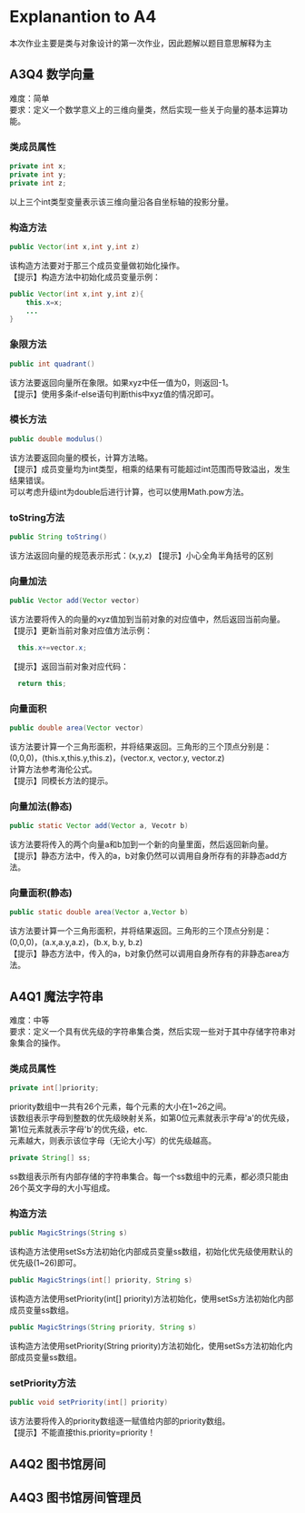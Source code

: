 # Explanantion to A4
本次作业主要是类与对象设计的第一次作业，因此题解以题目意思解释为主
## A3Q4 数学向量
难度：简单  
要求：定义一个数学意义上的三维向量类，然后实现一些关于向量的基本运算功能。  
### 类成员属性
```Java
private int x;
private int y;
private int z;
```
以上三个int类型变量表示该三维向量沿各自坐标轴的投影分量。  
### 构造方法
```Java
public Vector(int x,int y,int z)
```
该构造方法要对于那三个成员变量做初始化操作。  
【提示】构造方法中初始化成员变量示例：  
```Java
public Vector(int x,int y,int z){
    this.x=x;
    ...
}
```
### 象限方法
```Java
public int quadrant()
```
该方法要返回向量所在象限。如果xyz中任一值为0，则返回-1。  
【提示】使用多条if-else语句判断this中xyz值的情况即可。  

### 模长方法
```Java
public double modulus()
```
该方法要返回向量的模长，计算方法略。  
【提示】成员变量均为int类型，相乘的结果有可能超过int范围而导致溢出，发生结果错误。  
可以考虑升级int为double后进行计算，也可以使用Math.pow方法。     

### toString方法
```Java
public String toString()
```
该方法返回向量的规范表示形式：(x,y,z)
【提示】小心全角半角括号的区别  

### 向量加法
```Java
public Vector add(Vector vector)
```
该方法要将传入的向量的xyz值加到当前对象的对应值中，然后返回当前向量。  
【提示】更新当前对象对应值方法示例：
```Java
  this.x+=vector.x;
```
【提示】返回当前对象对应代码：
```Java
  return this;
```

### 向量面积
```Java
public double area(Vector vector)
```
该方法要计算一个三角形面积，并将结果返回。三角形的三个顶点分别是：  
(0,0,0)，(this.x,this.y,this.z)，(vector.x, vector.y, vector.z)   
计算方法参考海伦公式。   
【提示】同模长方法的提示。  

### 向量加法(静态)
```Java
public static Vector add(Vector a, Vecotr b)
```
该方法要将传入的两个向量a和b加到一个新的向量里面，然后返回新向量。  
【提示】静态方法中，传入的a，b对象仍然可以调用自身所存有的非静态add方法。  

### 向量面积(静态)
```Java
public static double area(Vector a,Vector b)
```
该方法要计算一个三角形面积，并将结果返回。三角形的三个顶点分别是：  
(0,0,0)，(a.x,a.y,a.z)，(b.x, b.y, b.z)   
【提示】静态方法中，传入的a，b对象仍然可以调用自身所存有的非静态area方法。  

## A4Q1 魔法字符串
难度：中等  
要求：定义一个具有优先级的字符串集合类，然后实现一些对于其中存储字符串对象集合的操作。  
### 类成员属性
```Java
private int[]priority;
```
priority数组中一共有26个元素，每个元素的大小在1~26之间。  
该数组表示字母到整数的优先级映射关系，如第0位元素就表示字母'a'的优先级，第1位元素就表示字母'b'的优先级，etc.  
元素越大，则表示该位字母（无论大小写）的优先级越高。  
```Java
private String[] ss;
```
ss数组表示所有内部存储的字符串集合。每一个ss数组中的元素，都必须只能由26个英文字母的大小写组成。  

### 构造方法
```Java
public MagicStrings(String s)
```
该构造方法使用setSs方法初始化内部成员变量ss数组，初始化优先级使用默认的优先级(1~26)即可。   
```Java
public MagicStrings(int[] priority, String s)
```
该构造方法使用setPriority(int[] priority)方法初始化，使用setSs方法初始化内部成员变量ss数组。  
```Java
public MagicStrings(String priority, String s)
```
该构造方法使用setPriority(String priority)方法初始化，使用setSs方法初始化内部成员变量ss数组。  

### setPriority方法
```Java
public void setPriority(int[] priority)
```
该方法要将传入的priority数组逐一赋值给内部的priority数组。  
【提示】不能直接this.priority=priority！



## A4Q2 图书馆房间
## A4Q3 图书馆房间管理员
